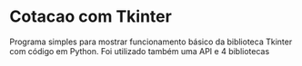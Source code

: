 # Cotacao com Tkinter

Programa simples para mostrar funcionamento básico da biblioteca Tkinter com código em Python.
Foi utilizado também uma API e 4 bibliotecas